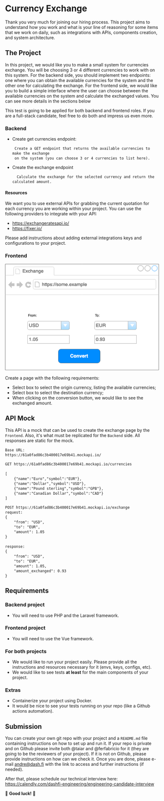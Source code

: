 # Currency Exchange

Thank you very much for joining our hiring process. This project aims to understand how you work and what is your line of reasoning for some items that we work on daily, such as integrations with APIs, components creation, and system architecture.

## The Project

In this project, we would like you to make a small system for currencies exchange. You will be choosing 3 or 4 different currencies to work with on this system. For the backend side, you should implement two endpoints: one where you can obtain the available currencies for the system and the other one for calculating the exchange. For the frontend side, we would like you to build a simple interface where the user can choose between the available currencies on the system and calculate the exchanged values. You can see more details in the sections below

This test is going to be applied for both backend and frontend roles. If you are a full-stack candidate, feel free to do both and impress us even more.

### Backend

- Create get currencies endpoint:

       Create a GET endpoint that returns the available currencies to make the exchange 
       on the system (you can choose 3 or 4 currencies to list here).

- Create the exchange endpoint

        Calculate the exchange for the selected currency and return the calculated amount.

#### Resources

We want you to use external APIs for grabbing the current quotation for each currency you are working within your project. You can use the following providers to integrate with your API:

- https://exchangeratesapi.io/
- https://fixer.io/

Please add instructions about adding external integrations keys and configurations to your project.

### Frontend

![alt text](exchange.png "Exchange page mockup")

Create a page with the following requirements:

- Select box to select the origin currency, listing the available currencies;
- Select box to select the destination currency;
- When clicking on the conversion button, we would like to see the exchanged amount.


## API Mock

This API is a mock that can be used to create the exchange page by the `Frontend`. Also, it's what must be replicated for the `Backend` side. All responses are static for the mock.

```
Base URL:
https://61a0fad86c3b400017e69b41.mockapi.io/
```

```
GET https://61a0fad86c3b400017e69b41.mockapi.io/currencies

[
    {"name":"Euro","symbol":"EUR"},
    {"name":"Dollar","symbol":"USD"},
    {"name":"Pound sterling","symbol":"GPB"},
    {"name":"Canadian Dollar","symbol":"CAD"}
]
```

```
POST https://61a0fad86c3b400017e69b41.mockapi.io/exchange
request:
{
    "from": "USD",
    "to": "EUR",
    "amount": 1.05
}

response:
{
    "from": "USD",
    "to": "EUR",
    "amount": 1.05,
    "amount_exchanged": 0.93
}
```

## Requirements

### Backend project

- You will need to use PHP and the Laravel framework.

### Frontend project

- You will need to use the Vue framework.

### For both projects

- We would like to run your project easily. Please provide all the instructions and resources necessary for it (envs, keys, configs, etc).
- We would like to see tests **at least** for the main components of your project.

### Extras

- Containerize your project using Docker.
- It would be nice to see your tests running on your repo (like a Github actions automation).

## Submission

You can create your own git repo with your project and a `README.md` file containing instructions on how to set up and run it. If your repo is private and on Github please invite both @taiar and @ferfabricio for it (they are going to be the reviewers of your project). If it is not on Github, please provide instructions on how can we check it. Once you are done, please e-mail andre@dash.fi with the link to access and further instructions (if needed).

After that, please schedule our technical interview here: https://calendly.com/dashfi-engineering/engineering-candidate-interview

🤗 **Good luck!** 🤗
